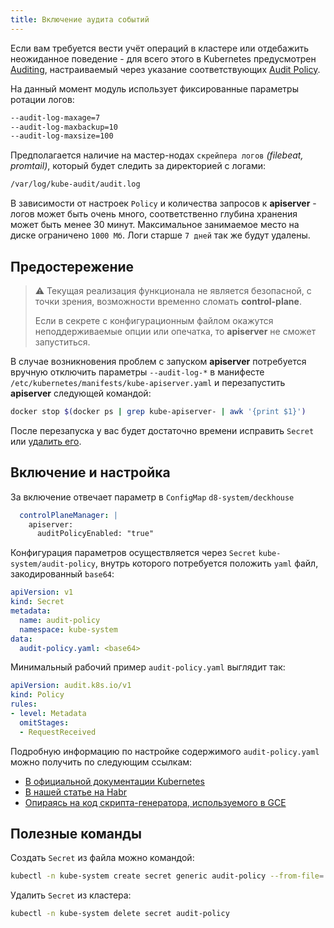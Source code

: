 ```yaml
---
title: Включение аудита событий
---
```


Если вам требуется вести учёт операций в кластере или отдебажить неожиданное поведение - для всего этого в Kubernetes предусмотрен [Auditing](https://kubernetes.io/docs/tasks/debug-application-cluster/debug-cluster/), настраиваемый через указание соответствующих [Audit Policy](https://kubernetes.io/docs/tasks/debug-application-cluster/audit/#audit-policy). 

На данный момент модуль использует фиксированные параметры ротации логов:
```bash
--audit-log-maxage=7
--audit-log-maxbackup=10
--audit-log-maxsize=100
```
Предполагается наличие на мастер-нодах `скрейпера логов` *(filebeat, promtail)*, который будет следить за директорией с логами:
```bash
/var/log/kube-audit/audit.log
```
В зависимости от настроек `Policy` и количества запросов к **apiserver** - логов может быть очень много, соответственно глубина хранения может быть менее 30 минут. Максимальное занимаемое место на диске ограничено `1000 Мб`. Логи старше `7 дней` так же будут удалены.

## Предостережение
> ⚠️ Текущая реализация функционала не является безопасной, с точки зрения, возможности временно сломать **control-plane**.
>
> Если в секрете с конфигурационным файлом окажутся неподдерживаемые опции или опечатка, то **apiserver** не сможет запуститься.  

В случае возникновения проблем с запуском **apiserver** потребуется вручную отключить параметры `--audit-log-*` в манифесте `/etc/kubernetes/manifests/kube-apiserver.yaml` и перезапустить **apiserver** следующей командой: 
```bash
docker stop $(docker ps | grep kube-apiserver- | awk '{print $1}')
```
После перезапуска у вас будет достаточно времени исправить `Secret` или [удалить его](#полезные-команды). 

## Включение и настройка
За включение отвечает параметр в `ConfigMap` `d8-system/deckhouse`
```yaml
  controlPlaneManager: |
    apiserver:
      auditPolicyEnabled: "true"
```
Конфигурация параметров осуществляется через `Secret` `kube-system/audit-policy`, внутрь которого потребуется положить `yaml` файл, закодированный `base64`:
```yaml
apiVersion: v1
kind: Secret
metadata:
  name: audit-policy
  namespace: kube-system
data:
  audit-policy.yaml: <base64>
```
Минимальный рабочий пример `audit-policy.yaml` выглядит так:
```yaml
apiVersion: audit.k8s.io/v1
kind: Policy
rules:
- level: Metadata
  omitStages:
  - RequestReceived
```
Подробную информацию по настройке содержимого `audit-policy.yaml` можно получить по следующим ссылкам:
- [В официальной документации Kubernetes](https://kubernetes.io/docs/tasks/debug-application-cluster/audit/#audit-policy) 
- [В нашей статье на Habr](https://habr.com/ru/company/flant/blog/468679/)
- [Опираясь на код скрипта-генератора, используемого в GCE](https://github.com/kubernetes/kubernetes/blob/0ef45b4fcf7697ea94b96d1a2fe1d9bffb692f3a/cluster/gce/gci/configure-helper.sh#L722-L862)

## Полезные команды
Создать `Secret` из файла можно командой:
```bash
kubectl -n kube-system create secret generic audit-policy --from-file=./audit-policy.yaml
```
Удалить `Secret` из кластера:
```bash
kubectl -n kube-system delete secret audit-policy
```
